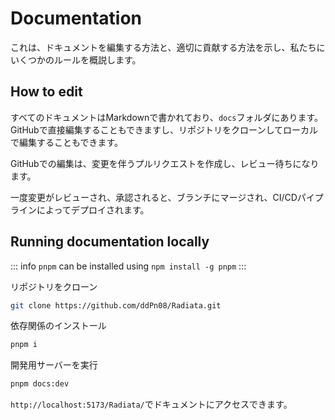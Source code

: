 # Documentation

これは、ドキュメントを編集する方法と、適切に貢献する方法を示し、私たちにいくつかのルールを概説します。

## How to edit

すべてのドキュメントはMarkdownで書かれており、`docs`フォルダにあります。GitHubで直接編集することもできますし、リポジトリをクローンしてローカルで編集することもできます。

GitHubでの編集は、変更を伴うプルリクエストを作成し、レビュー待ちになります。

一度変更がレビューされ、承認されると、ブランチにマージされ、CI/CDパイプラインによってデプロイされます。


## Running documentation locally

::: info
`pnpm` can be installed using `npm install -g pnpm`
:::

リポジトリをクローン

```bash
git clone https://github.com/ddPn08/Radiata.git
```

依存関係のインストール

```bash
pnpm i
```

開発用サーバーを実行

```bash
pnpm docs:dev
```

`http://localhost:5173/Radiata/`でドキュメントにアクセスできます。
